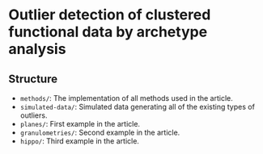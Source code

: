 # Outlier detection of clustered functional data by archetype analysis

## Structure

- `methods/`: The implementation of all methods used in the article. 
- `simulated-data/`: Simulated data generating all of the existing types of outliers.
- `planes/`: First example in the article.
- `granulometries/`: Second example in the article.
- `hippo/`: Third example in the article.
